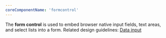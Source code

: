 ```yaml
---
coreComponentName: 'formcontrol'
---
```

The **form control** is used to embed browser native input fields, text areas, and select lists into a form. Related design guidelines: [Data input](/design-guidelines/usage-and-behavior/data-input)

